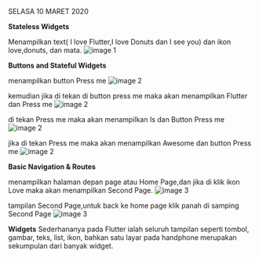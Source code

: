 SELASA 10 MARET 2020

__Stateless Widgets__

Menampilkan text( I love Flutter,I love Donuts dan I see you) dan ikon love,donuts, dan mata.
![image 1](https://github.com/nununganggriani/praxis-academy/blob/master/Novice/02-02/1.png)

__Buttons and Stateful Widgets__

menampilkan button Press me
![image 2](https://github.com/nununganggriani/praxis-academy/blob/master/Novice/02-02/4.png)

kemudian jika di tekan di button press me maka akan menampilkan Flutter dan Press me
![image 2](https://github.com/nununganggriani/praxis-academy/blob/master/Novice/02-02/5.png)

di tekan Press me maka akan menampilkan Is dan Button Press me
![image 2](https://github.com/nununganggriani/praxis-academy/blob/master/Novice/02-02/6.png)

jika di tekan Press me maka akan menampilkan Awesome dan button Press me
![image 2](https://github.com/nununganggriani/praxis-academy/blob/master/Novice/02-02/7.png)

__Basic Navigation & Routes__

menampilkan halaman depan page atau Home Page,dan jika di klik ikon Love maka akan menampilkan Second Page.
![image 3](https://github.com/nununganggriani/praxis-academy/blob/master/Novice/02-02/2.png)

tampilan Second Page,untuk back ke home page klik panah di samping Second Page
![image 3](https://github.com/nununganggriani/praxis-academy/blob/master/Novice/02-02/3.png)


__Widgets__ 
Sederhananya pada Flutter ialah seluruh tampilan seperti tombol, gambar, teks, list, ikon, bahkan satu layar pada handphone merupakan sekumpulan dari banyak widget.


